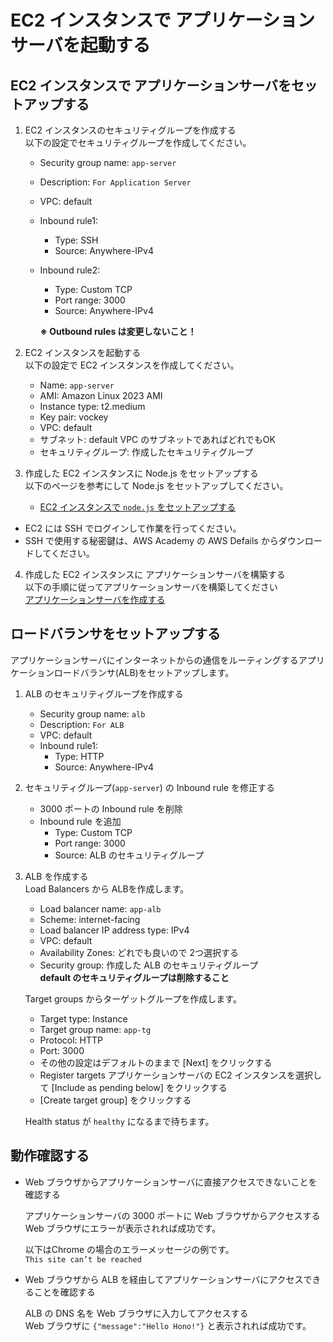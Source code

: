 # EC2 インスタンスで アプリケーションサーバを起動する

## EC2 インスタンスで アプリケーションサーバをセットアップする

1. EC2 インスタンスのセキュリティグループを作成する  
以下の設定でセキュリティグループを作成してください。
    - Security group name: `app-server`
    - Description: `For Application Server`
    - VPC: default
    - Inbound rule1:
        - Type: SSH
        - Source: Anywhere-IPv4
    - Inbound rule2:
        - Type: Custom TCP
        - Port range: 3000
        - Source: Anywhere-IPv4

      __※ Outbound rules は変更しないこと！__

2. EC2 インスタンスを起動する  
以下の設定で EC2 インスタンスを作成してください。
    - Name: `app-server`
    - AMI: Amazon Linux 2023 AMI
    - Instance type: t2.medium
    - Key pair: vockey
    - VPC: default
    - サブネット: default VPC のサブネットであればどれでもOK
    - セキュリティグループ: 作成したセキュリティグループ

3. 作成した EC2 インスタンスに Node.js をセットアップする  
以下のページを参考にして Node.js をセットアップしてください。

    - [EC2 インスタンスで `node.js` をセットアップする](https://docs.aws.amazon.com/ja_jp/sdk-for-javascript/v2/developer-guide/setting-up-node-on-ec2-instance.html)

- EC2 には SSH でログインして作業を行ってください。
- SSH で使用する秘密鍵は、AWS Academy の AWS Defails からダウンロードしてください。

4. 作成した EC2 インスタンスに アプリケーションサーバを構築する  
以下の手順に従ってアプリケーションサーバを構築してください  
[アプリケーションサーバを作成する](./app.md)

## ロードバランサをセットアップする
アプリケーションサーバにインターネットからの通信をルーティングするアプリケーションロードバランサ(ALB)をセットアップします。

1. ALB のセキュリティグループを作成する
    - Security group name: `alb`
    - Description: `For ALB`
    - VPC: default
    - Inbound rule1:
        - Type: HTTP
        - Source: Anywhere-IPv4

2. セキュリティグループ(`app-server`) の Inbound rule を修正する  
    - 3000 ポートの Inbound rule を削除
    - Inbound rule を追加
        - Type: Custom TCP
        - Port range: 3000
        - Source: ALB のセキュリティグループ

3. ALB を作成する  
    Load Balancers から ALBを作成します。

    - Load balancer name: `app-alb`
    - Scheme: internet-facing
    - Load balancer IP address type: IPv4
    - VPC: default
    - Availability Zones: どれでも良いので 2つ選択する
    - Security group: 作成した ALB のセキュリティグループ  
      __default のセキュリティグループは削除すること__

    Target groups からターゲットグループを作成します。  

    - Target type: Instance
    - Target group name: `app-tg`
    - Protocol: HTTP
    - Port: 3000
    - その他の設定はデフォルトのままで [Next] をクリックする
    - Register targets アプリケーションサーバの EC2 インスタンスを選択して [Include as pending below] をクリックする
    - [Create target group] をクリックする

    Health status が `healthy` になるまで待ちます。

## 動作確認する
- Web ブラウザからアプリケーションサーバに直接アクセスできないことを確認する

    アプリケーションサーバの 3000 ポートに Web ブラウザからアクセスする  
    Web ブラウザにエラーが表示されれば成功です。

    以下はChrome の場合のエラーメッセージの例です。  
     `This site can’t be reached`

- Web ブラウザから ALB を経由してアプリケーションサーバにアクセスできることを確認する

    ALB の DNS 名を Web ブラウザに入力してアクセスする  
    Web ブラウザに `{"message":"Hello Hono!"}` と表示されれば成功です。